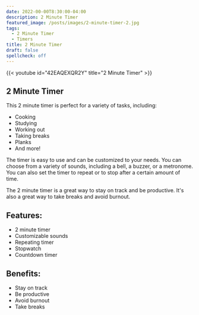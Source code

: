```yaml
---
date: 2022-00-00T8:30:00-04:00
description: 2 Minute Timer
featured_image: /posts/images/2-minute-timer-2.jpg
tags:
  - 2 Minute Timer
  - Timers
title: 2 Minute Timer
draft: false
spellcheck: off
---
```


{{< youtube id="42EAQEXQR2Y" title="2 Minute Timer" >}}

## 2 Minute Timer

This 2 minute timer is perfect for a variety of tasks, including:

- Cooking
- Studying
- Working out
- Taking breaks
- Planks
- And more!

The timer is easy to use and can be customized to your needs. You can choose from a variety of sounds, including a bell, a buzzer, or a metronome. You can also set the timer to repeat or to stop after a certain amount of time.

The 2 minute timer is a great way to stay on track and be productive. It's also a great way to take breaks and avoid burnout.

## Features:

- 2 minute timer
- Customizable sounds
- Repeating timer
- Stopwatch
- Countdown timer

## Benefits:

- Stay on track
- Be productive
- Avoid burnout
- Take breaks
